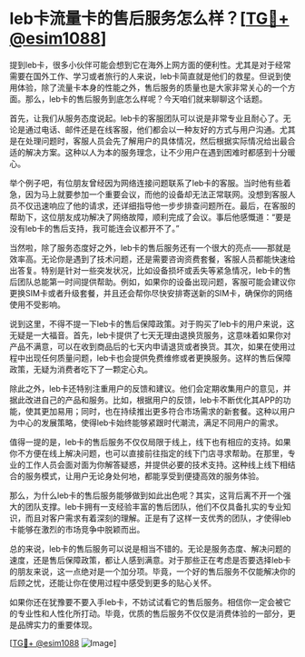 # leb卡流量卡的售后服务怎么样？[[TG💪+ @esim1088](https://t.me/s/esim1088)]

提到leb卡，很多小伙伴可能会想到它在海外上网方面的便利性。尤其是对于经常需要在国外工作、学习或者旅行的人来说，leb卡简直就是他们的救星。但说到使用体验，除了流量卡本身的性能之外，售后服务的质量也是大家非常关心的一个方面。那么，leb卡的售后服务到底怎么样呢？今天咱们就来聊聊这个话题。

首先，让我们从服务态度说起。leb卡的客服团队可以说是非常专业且耐心了。无论是通过电话、邮件还是在线客服，他们都会以一种友好的方式与用户沟通。尤其是在处理问题时，客服人员会先了解用户的具体情况，然后根据实际情况给出最合适的解决方案。这种以人为本的服务理念，让不少用户在遇到困难时都感到十分暖心。

举个例子吧，有位朋友曾经因为网络连接问题联系了leb卡的客服。当时他有些着急，因为马上就要参加一个重要会议，而他的设备却无法正常联网。没想到客服人员不仅迅速响应了他的请求，还详细指导他一步步排查问题所在。最后，在客服的帮助下，这位朋友成功解决了网络故障，顺利完成了会议。事后他感慨道：“要是没有leb卡的售后支持，我可能连会议都开不了。”

当然啦，除了服务态度好之外，leb卡的售后服务还有一个很大的亮点——那就是效率高。无论你是遇到了技术问题，还是需要咨询资费套餐，客服人员都能快速给出答复。特别是针对一些突发状况，比如设备损坏或丢失等紧急情况，leb卡的售后团队总能第一时间提供帮助。例如，如果你的设备出现问题，客服可能会建议你更换SIM卡或者升级套餐，并且还会帮你尽快安排寄送新的SIM卡，确保你的网络使用不受影响。

说到这里，不得不提一下leb卡的售后保障政策。对于购买了leb卡的用户来说，这无疑是一大福音。首先，leb卡提供了七天无理由退换货服务，这意味着如果你对产品不满意，可以在收到商品后的七天内申请退货或者换货。其次，如果在使用过程中出现任何质量问题，leb卡也会提供免费维修或者更换服务。这样的售后保障政策，无疑为消费者吃下了一颗定心丸。

除此之外，leb卡还特别注重用户的反馈和建议。他们会定期收集用户的意见，并据此改进自己的产品和服务。比如，根据用户的反馈，leb卡不断优化其APP的功能，使其更加易用；同时，也在持续推出更多符合市场需求的新套餐。这种以用户为中心的发展策略，使得leb卡始终能够紧跟时代潮流，满足不同用户的需求。

值得一提的是，leb卡的售后服务不仅仅局限于线上，线下也有相应的支持。如果你不方便在线上解决问题，也可以直接前往指定的线下门店寻求帮助。在那里，专业的工作人员会面对面为你解答疑惑，并提供必要的技术支持。这种线上线下相结合的服务模式，让用户无论身处何地，都能享受到便捷高效的服务体验。

那么，为什么leb卡的售后服务能够做到如此出色呢？其实，这背后离不开一个强大的团队支撑。leb卡拥有一支经验丰富的售后团队，他们不仅具备扎实的专业知识，而且对客户需求有着深刻的理解。正是有了这样一支优秀的团队，才使得leb卡能够在激烈的市场竞争中脱颖而出。

总的来说，leb卡的售后服务可以说是相当不错的。无论是服务态度、解决问题的速度，还是售后保障政策，都让人感到满意。对于那些正在考虑是否要选择leb卡的朋友来说，这一点绝对是一个加分项。毕竟，一个好的售后服务不仅能解决你的后顾之忧，还能让你在使用过程中感受到更多的贴心关怀。

如果你还在犹豫要不要入手leb卡，不妨试试看它的售后服务。相信你一定会被它的专业性和人性化所打动。毕竟，优质的售后服务不仅仅是消费体验的一部分，更是品牌实力的重要体现。

[[TG💪+ @esim1088](https://t.me/s/esim1088) ![Image](https://i.postimg.cc/4NQfJmqS/Snipaste-2025-05-13-00-14-12.png)]